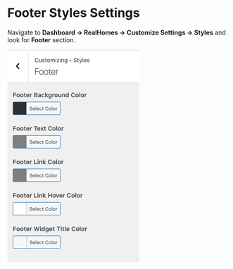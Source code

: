 # Footer Styles Settings

Navigate to **Dashboard → RealHomes → Customize Settings → Styles** and look for **Footer** section.

![Footer Settings](images/home-setup/footer-mod-style.png)